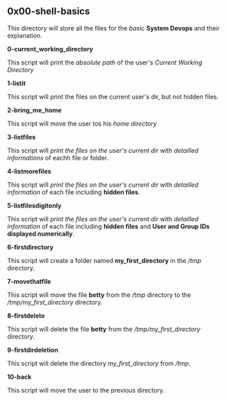 ## 0x00-shell-basics

This directory will store all the files for the *basic* **System Devops** and their explanation.

**0-current_working_directory**

This script will print the *absolute path* of the user's *Current Working Directory*

**1-listit**

This script will print the files on the current user's dir, but not hidden files.

**2-bring_me_home**

This script will move the user tos his *home directory*

**3-listfiles**

This script will *print the files on the user's current dir* with *detailled informations* of eachh file or folder.

**4-listmorefiles**

This script will *print the files on the user's current dir* with *detailled information* of each file including **hidden files**.

**5-listfilesdigitonly**

This script will *print the files on the user's current dir* with *detailled information* of each file including **hidden files** and **User and Group IDs displayed numerically**.

**6-firstdirectory**

This script will create a folder named **my_first_directory** in the */tmp* directory.

**7-movethatfile**

This script will move the file **betty** from the */tmp* directory to the */tmp/my_first_directory* directory.

**8-firstdelete**

This script will delete the file **betty** from the */tmp/my_first_directory* directory.

**9-firstdirdeletion**

This script will delete the directory *my_first_directory* from */tmp*.

**10-back**

This script will move the user to the previous directory.


